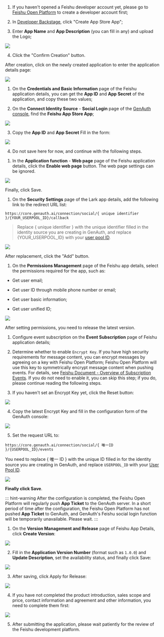 <IntegrationDetailCard title="Create an App Store App">

1. If you haven't opened a Feishu developer account yet, please go to [Feishu Open Platform](https://open.feishu.cn) to create a developer account first;

2. In [Developer Backstage](https://open.feishu.cn/app), click "Create App Store App";

3. Enter **App Name** and **App Description** (you can fill in any) and upload the Logo;

![](https://cdn.genauth.ai/img/20210318194953.png)

4. Click the "Confirm Creation" button.

</IntegrationDetailCard>

<IntegrationDetailCard title="Get application credentials">

After creation, click on the newly created application to enter the application details page:

![](https://cdn.genauth.ai/img/20210319174354.png)

1. On the **Credentials and Basic Information** page of the Feishu application details, you can get the **App ID** and **App Secret** of the application, and copy these two values;

2. On the **Connect Identity Source** - **Social Login** page of the [GenAuth console](https://console.genauth.ai), find the **Feishu App Store App**;

![](https://cdn.genauth.ai/img/20210318195111.png)

3. Copy the **App ID** and **App Secret** Fill in the form:

![](https://cdn.genauth.ai/img/20210318195153.png)

4. Do not save here for now, and continue with the following steps.

</IntegrationDetailCard>

<IntegrationDetailCard title="Enable web page function">

1. In the **Application function** - **Web page** page of the Feishu application details, click the **Enable web page** button. The web page settings can be ignored.

![](https://cdn.genauth.ai/img/20210318190412.png)

Finally, click Save.

</IntegrationDetailCard>

<IntegrationDetailCard title="Configure redirect URL">

1. On the **Security Settings** page of the Lark app details, add the following link to the redirect URL list:

```
https://core.genauth.ai/connection/social/{ unique identifier }/{YOUR_USERPOOL_ID}/callback
```

> Replace { unique identifier } with the unique identifier filled in the identity source you are creating in GenAuth, and replace {YOUR_USERPOOL_ID} with your [user pool ID](/guides/faqs/get-userpool-id-and-secret.md).

![](https://cdn.genauth.ai/img/20210318192249.png)

After replacement, click the "Add" button.

</IntegrationDetailCard>

<IntegrationDetailCard title="Apply for permissions">

1. On the **Permissions Management** page of the Feishu app details, select the permissions required for the app, such as:

- Get user email;

- Get user ID through mobile phone number or email;

- Get user basic information;

- Get user unified ID;

![](https://cdn.genauth.ai/img/20210318201401.png)

After setting permissions, you need to release the latest version.

</IntegrationDetailCard>

<IntegrationDetailCard title="Configure event subscription">

1. Configure event subscription on the **Event Subscription** page of Feishu application details;

2. Determine whether to enable `Encrypt Key`. If you have high security requirements for message content, you can encrypt messages by agreeing on a key with Feishu Open Platform; Feishu Open Platform will use this key to symmetrically encrypt message content when pushing events. For details, see [Feishu Document - Overview of Subscription Events](https://open.feishu.cn/document/ukTMukTMukTM/uUTNz4SN1MjL1UzM). If you do not need to enable it, you can skip this step; if you do, please continue reading the following steps.
3. If you haven't set an Encrypt Key yet, click the Reset button:

![](https://cdn.genauth.ai/img/20210318200433.png)

4. Copy the latest Encrypt Key and fill in the configuration form of the GenAuth console:

![](https://cdn.genauth.ai/img/20210318200627.png)

5. Set the request URL to:

```
https://core.genauth.ai/connection/social/{ 唯一ID }/{USERPOOL_ID}/events
```

You need to replace { 唯一 ID } with the unique ID filled in for the identity source you are creating in GenAuth, and replace `USERPOOL_ID` with your [User Pool ID](/guides/faqs/get-userpool-id-and-secret.md).

![](https://cdn.genauth.ai/img/20210319174015.png)

**Finally click Save**.

::: hint-warning
After the configuration is completed, the Feishu Open Platform will regularly push **App Ticket** to the GenAuth server. In a short period of time after the configuration, the Feishu Open Platform has not pushed **App Ticket** to GenAuth, and GenAuth's Feishu social login function will be temporarily unavailable. Please wait.
:::

</IntegrationDetailCard>

<IntegrationDetailCard title="List on Feishu App Market">

1. On the **Version Management and Release** page of Feishu App Details, click **Create Version**:

![](https://cdn.genauth.ai/img/20210318193400.png)

2. Fill in the **Application Version Number** (format such as `1.0.0`) and **Update Description**, set the availability status, and finally click Save:

![](https://cdn.genauth.ai/img/20210319120134.png)

3. After saving, click Apply for Release:

![](https://cdn.genauth.ai/img/20210319120230.png)

4. If you have not completed the product introduction, sales scope and price, contact information and agreement and other information, you need to complete them first:

![](https://cdn.genauth.ai/img/20210319120300.png)

5. After submitting the application, please wait patiently for the review of the Feishu development platform.

</IntegrationDetailCard>
